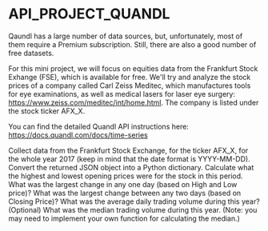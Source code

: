 # API_PROJECT_QUANDL

Qaundl has a large number of data sources, but, unfortunately, most of them require a Premium subscription. Still, there are also a good number of free datasets.

For this mini project, we will focus on equities data from the Frankfurt Stock Exhange (FSE), which is available for free. We'll try and analyze the stock prices of a company called Carl Zeiss Meditec, which manufactures tools for eye examinations, as well as medical lasers for laser eye surgery: https://www.zeiss.com/meditec/int/home.html. The company is listed under the stock ticker AFX_X.

You can find the detailed Quandl API instructions here: https://docs.quandl.com/docs/time-series

Collect data from the Frankfurt Stock Exchange, for the ticker AFX_X, for the whole year 2017 (keep in mind that the date format is YYYY-MM-DD).
Convert the returned JSON object into a Python dictionary.
Calculate what the highest and lowest opening prices were for the stock in this period.
What was the largest change in any one day (based on High and Low price)?
What was the largest change between any two days (based on Closing Price)?
What was the average daily trading volume during this year?
(Optional) What was the median trading volume during this year. (Note: you may need to implement your own function for calculating the median.)
